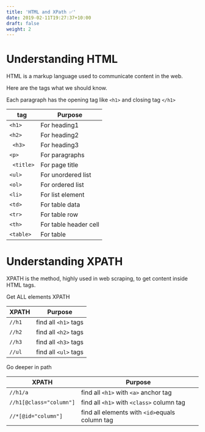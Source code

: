 ```yaml
---
title: 'HTML and XPath ✅'
date: 2019-02-11T19:27:37+10:00
draft: false
weight: 2
---
```



# Understanding HTML

HTML is a markup language used to communicate content in the web.

Here are the tags what we should know.

Each paragraph has the opening tag like `<h1>` and closing tag `</h1>`


|tag|Purpose|
|---|---|
|` <h1> `|For heading1|
|` <h2> `|For heading2|
|` <h3>`|For heading3|
|` <p> `| For paragraphs|
|` <title>`| For page title|
|`<ul>`| For unordered list|
|`<ol>`| For ordered list|
|`<li>`| For list element|
|`<td>`| For table data|
|`<tr>`| For table row|
|`<th>`| For table header cell|
|`<table>`| For table|


# Understanding XPATH

XPATH is the method, highly used in web scraping, to get content inside HTML tags.

Get ALL elements XPATH 

|XPATH|Purpose|
|---|---|
|`//h1`|find all `<h1>` tags|
|`//h2`|find all `<h2>` tags|
|`//h3`|find all `<h3>` tags|
|`//ul`|find all `<ul>` tags|

Go deeper in path

|XPATH|Purpose|
|---|---|
|`//h1/a`|find all `<h1>` with `<a>` anchor tag|
|`//h1[@class="column"]`|find all `<h1>` with `<class>` column tag|
|`//*[@id="column"]`|find all elements with `<id>`equals column tag|


